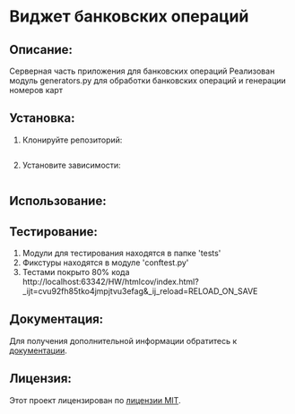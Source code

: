 # Виджет банковских операций

## Описание:

Серверная часть приложения для банковских операций
Реализован модуль generators.py для обработки банковских операций и генерации номеров карт

## Установка:

1. Клонируйте репозиторий:
```
```
2. Установите зависимости:
```
```
## Использование:



## Тестирование:

1. Модули для тестирования находятся в папке 'tests'
2. Фикстуры находятся в модуле 'conftest.py'
3. Тестами покрыто 80% кода 
http://localhost:63342/HW/htmlcov/index.html?_ijt=cvu92fh85tko4jmpjtvu3efag&_ij_reload=RELOAD_ON_SAVE


## Документация:

Для получения дополнительной информации обратитесь к [документации](docs/README.md).

## Лицензия:

Этот проект лицензирован по [лицензии MIT](LICENSE).